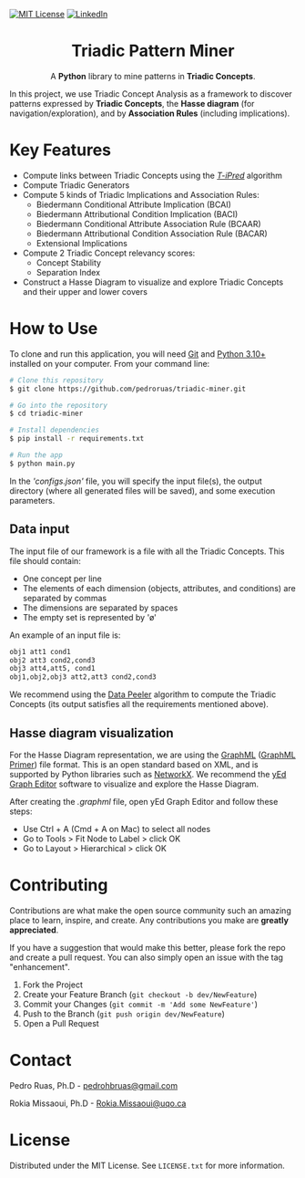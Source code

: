 
[![MIT License][license-shield]][license-url]
[![LinkedIn][linkedin-shield]][linkedin-url]


<h1 align="center">
  Triadic Pattern Miner
  <br>
</h1>

<p align="center">A <b>Python</b> library to mine patterns in <b>Triadic Concepts</b>.</p>


In this project, we use Triadic Concept Analysis as a framework to discover patterns expressed by <b>Triadic Concepts</b>, the <b>Hasse diagram</b> (for navigation/exploration), and by <b>Association Rules</b> (including implications).


# Key Features

* Compute links between Triadic Concepts using the [_T-iPred_](https://link.springer.com/article/10.1007/s10472-022-09784-4) algorithm  
* Compute Triadic Generators
* Compute 5 kinds of Triadic Implications and Association Rules:
    - Biedermann Conditional Attribute Implication (BCAI)
    - Biedermann Attributional Condition Implication (BACI)
    - Biedermann Conditional Attribute Association Rule (BCAAR)
    - Biedermann Attributional Condition Association Rule (BACAR)
    - Extensional Implications
* Compute 2 Triadic Concept relevancy scores:
    - Concept Stability
    - Separation Index
* Construct a Hasse Diagram to visualize and explore Triadic Concepts and their upper and lower covers

# How to Use

To clone and run this application, you will need [Git](https://git-scm.com) and [Python 3.10+](https://www.python.org/downloads/) installed on your computer. From your command line:

```bash
# Clone this repository
$ git clone https://github.com/pedroruas/triadic-miner.git

# Go into the repository
$ cd triadic-miner

# Install dependencies
$ pip install -r requirements.txt

# Run the app
$ python main.py
```
In the <i>'configs.json'</i> file, you will specify the input file(s), the output directory (where all generated files will be saved), and some execution parameters.

## Data input

The input file of our framework is a file with all the Triadic Concepts.
This file should contain:

- One concept per line
- The elements of each dimension (objects, attributes, and conditions) are separated by commas
- The dimensions are separated by spaces
- The empty set is represented by 'ø'

An example of an input file is:

```bash
obj1 att1 cond1
obj2 att3 cond2,cond3
obj3 att4,att5, cond1
obj1,obj2,obj3 att2,att3 cond2,cond3
```

We recommend using the [Data Peeler](https://homepages.dcc.ufmg.br/~lcerf/fr/prototypes.html#d-peeler) algorithm to compute the Triadic Concepts (its output satisfies all the requirements mentioned above).


## Hasse diagram visualization

For the Hasse Diagram representation, we are using the [GraphML](http://graphml.graphdrawing.org/) ([GraphML Primer](http://graphml.graphdrawing.org/primer/graphml-primer.html)) file format. This is an open standard based on XML, and is supported by Python libraries such as [NetworkX](https://networkx.org/). 
We recommend the [yEd Graph Editor](https://www.yworks.com/products/yed) software to visualize and explore the Hasse Diagram.

After creating the <i>.graphml</i> file, open yEd Graph Editor and follow these steps:

- Use Ctrl + A (Cmd + A on Mac) to select all nodes
- Go to Tools > Fit Node to Label > click OK
- Go to Layout > Hierarchical > click OK

# Contributing

Contributions are what make the open source community such an amazing place to learn, inspire, and create. Any contributions you make are **greatly appreciated**.

If you have a suggestion that would make this better, please fork the repo and create a pull request. You can also simply open an issue with the tag "enhancement".

1. Fork the Project
2. Create your Feature Branch (`git checkout -b dev/NewFeature`)
3. Commit your Changes (`git commit -m 'Add some NewFeature'`)
4. Push to the Branch (`git push origin dev/NewFeature`)
5. Open a Pull Request


# Contact
Pedro Ruas, Ph.D - pedrohbruas@gmail.com

Rokia Missaoui, Ph.D - Rokia.Missaoui@uqo.ca


# License
Distributed under the MIT License. See `LICENSE.txt` for more information.

[linkedin-url]: https://www.linkedin.com/in/pedro-ruas-666a7365/
[linkedin-shield]: https://img.shields.io/badge/-LinkedIn-black.svg?style=for-the-badge&logo=linkedin&colorB=555
[license-shield]: https://img.shields.io/github/license/othneildrew/Best-README-Template.svg?style=for-the-badge
[license-url]: https://github.com/pedroruas/triadic-miner/blob/main/LICENSE.md

